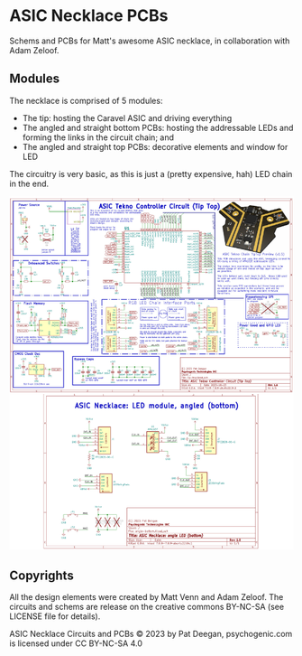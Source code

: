 # ASIC Necklace PCBs

Schems and PCBs for Matt's awesome ASIC necklace, in collaboration with Adam Zeloof.

## Modules

The necklace is comprised of 5 modules:

   * The tip: hosting the Caravel ASIC and driving everything
   * The angled and straight bottom PCBs: hosting the addressable LEDs and forming the links in the circuit chain; and
   * The angled and straight top PCBs: decorative elements and window for LED
   

The circuitry is very basic, as this is just a (pretty expensive, hah) LED chain in the end.

![ASIC Necklace](https://raw.githubusercontent.com/psychogenic/asic-necklace-pcbs/main/doc/asic-necklace-schem.jpg)

## Copyrights

All the design elements were created by Matt Venn and Adam Zeloof.  The circuits and schems are release on the creative commons BY-NC-SA (see LICENSE file for details).

ASIC Necklace Circuits and PCBs © 2023 by Pat Deegan, psychogenic.com is licensed under CC BY-NC-SA 4.0 


